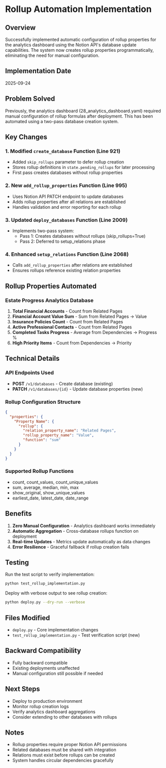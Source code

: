 # Rollup Automation Implementation

## Overview
Successfully implemented automatic configuration of rollup properties for the analytics dashboard using the Notion API's database update capabilities. The system now creates rollup properties programmatically, eliminating the need for manual configuration.

## Implementation Date
2025-09-24

## Problem Solved
Previously, the analytics dashboard (28_analytics_dashboard.yaml) required manual configuration of rollup formulas after deployment. This has been automated using a two-pass database creation system.

## Key Changes

### 1. Modified `create_database` Function (Line 921)
- Added `skip_rollups` parameter to defer rollup creation
- Stores rollup definitions in `state.pending_rollups` for later processing
- First pass creates databases without rollup properties

### 2. New `add_rollup_properties` Function (Line 995)
- Uses Notion API PATCH endpoint to update databases
- Adds rollup properties after all relations are established
- Handles validation and error reporting for each rollup

### 3. Updated `deploy_databases` Function (Line 2009)
- Implements two-pass system:
  - Pass 1: Creates databases without rollups (skip_rollups=True)
  - Pass 2: Deferred to setup_relations phase

### 4. Enhanced `setup_relations` Function (Line 2068)
- Calls `add_rollup_properties` after relations are established
- Ensures rollups reference existing relation properties

## Rollup Properties Automated

### Estate Progress Analytics Database
1. **Total Financial Accounts** - Count from Related Pages
2. **Financial Account Value Sum** - Sum from Related Pages → Value
3. **Insurance Policies Count** - Count from Related Pages
4. **Active Professional Contacts** - Count from Related Pages
5. **Completed Tasks Progress** - Average from Dependencies → Progress %
6. **High Priority Items** - Count from Dependencies → Priority

## Technical Details

### API Endpoints Used
- **POST** `/v1/databases` - Create database (existing)
- **PATCH** `/v1/databases/{id}` - Update database properties (new)

### Rollup Configuration Structure
```json
{
  "properties": {
    "Property Name": {
      "rollup": {
        "relation_property_name": "Related Pages",
        "rollup_property_name": "Value",
        "function": "sum"
      }
    }
  }
}
```

### Supported Rollup Functions
- count, count_values, count_unique_values
- sum, average, median, min, max
- show_original, show_unique_values
- earliest_date, latest_date, date_range

## Benefits
1. **Zero Manual Configuration** - Analytics dashboard works immediately
2. **Automatic Aggregation** - Cross-database rollups function on deployment
3. **Real-time Updates** - Metrics update automatically as data changes
4. **Error Resilience** - Graceful fallback if rollup creation fails

## Testing
Run the test script to verify implementation:
```bash
python test_rollup_implementation.py
```

Deploy with verbose output to see rollup creation:
```bash
python deploy.py --dry-run --verbose
```

## Files Modified
- `deploy.py` - Core implementation changes
- `test_rollup_implementation.py` - Test verification script (new)

## Backward Compatibility
- Fully backward compatible
- Existing deployments unaffected
- Manual configuration still possible if needed

## Next Steps
- Deploy to production environment
- Monitor rollup creation logs
- Verify analytics dashboard aggregations
- Consider extending to other databases with rollups

## Notes
- Rollup properties require proper Notion API permissions
- Related databases must be shared with integration
- Relations must exist before rollups can be created
- System handles circular dependencies gracefully